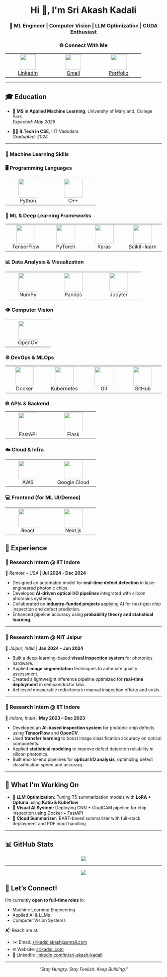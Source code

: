 <h1 align="center">Hi 👋, I'm Sri Akash Kadali</h1>
<h3 align="center">🚀 ML Engineer | Computer Vision | LLM Optimization | CUDA Enthusiast</h3>

<h3 align="center">🌐 Connect With Me</h3>

<div align="center">
  <table>
    <tr>
      <td align="center" width="130">
        <a href="https://www.linkedin.com/in/sri-akash-kadali" target="_blank">
          <img src="https://cdn.jsdelivr.net/gh/devicons/devicon/icons/linkedin/linkedin-original.svg" width="50" />
          <br/>LinkedIn
        </a>
      </td>
      <td align="center" width="130">
        <a href="mailto:srikadaliakash@gmail.com" target="_blank">
          <img src="https://cdn-icons-png.flaticon.com/512/732/732200.png" width="50" />
          <br/>Gmail
        </a>
      </td>
      <td align="center" width="130">
        <a href="https://www.srikadali.com" target="_blank">
          <img src="https://cdn-icons-png.flaticon.com/512/841/841364.png" width="50" />
          <br/>Portfolio
        </a>
      </td>
    </tr>
  </table>
</div>


---

## 🎓 Education

- 🧠 **MS in Applied Machine Learning**, University of Maryland, College Park  
  *Expected: May 2026*

- 🧑‍💻 **B.Tech in CSE**, IIIT Vadodara  
  *Graduated: 2024*

---

<!-- Skills section (all corrected logos) -->
### 🧠 Machine Learning Skills

### 🖥️ Programming Languages
<table>
  <tr>
    <td align="center" width="130">
      <img src="https://cdn.jsdelivr.net/gh/devicons/devicon@latest/icons/python/python-original.svg" width="60" /><br/>Python
    </td>
    <td align="center" width="130">
      <img src="https://cdn.jsdelivr.net/gh/devicons/devicon@latest/icons/cplusplus/cplusplus-original.svg" width="60" /><br/>C++
    </td>
  </tr>
</table>

### 🧠 ML & Deep Learning Frameworks
<table>
  <tr>
    <td align="center" width="130">
      <img src="https://cdn.jsdelivr.net/gh/devicons/devicon@latest/icons/tensorflow/tensorflow-original.svg" width="60" /><br/>TensorFlow
    </td>
    <td align="center" width="130">
      <img src="https://cdn.jsdelivr.net/gh/devicons/devicon@latest/icons/pytorch/pytorch-original.svg" width="60" /><br/>PyTorch
    </td>
    <td align="center" width="130">
      <img src="https://cdn.jsdelivr.net/gh/devicons/devicon@latest/icons/keras/keras-original.svg" width="60" /><br/>Keras
    </td>
    <td align="center" width="130">
      <img src="https://cdn.jsdelivr.net/gh/devicons/devicon@latest/icons/scikitlearn/scikitlearn-original.svg" width="60" /><br/>Scikit-learn
    </td>
  </tr>
</table>

### 📊 Data Analysis & Visualization
<table>
  <tr>
    <td align="center" width="130">
      <img src="https://cdn.jsdelivr.net/gh/devicons/devicon@latest/icons/numpy/numpy-original.svg" width="60" /><br/>NumPy
    </td>
    <td align="center" width="130">
      <img src="https://cdn.jsdelivr.net/gh/devicons/devicon@latest/icons/pandas/pandas-original.svg" width="60" /><br/>Pandas
    </td>
    <td align="center" width="130">
      <img src="https://cdn.jsdelivr.net/gh/devicons/devicon@latest/icons/jupyter/jupyter-original.svg" width="60" /><br/>Jupyter
    </td>
  </tr>
</table>

### 👁️ Computer Vision
<table>
  <tr>
    <td align="center" width="130">
      <img src="https://cdn.jsdelivr.net/gh/devicons/devicon@latest/icons/opencv/opencv-original.svg" width="60" /><br/>OpenCV
    </td>
  </tr>
</table>

### ⚙️ DevOps & MLOps
<table>
  <tr>
    <td align="center" width="130">
      <img src="https://cdn.jsdelivr.net/gh/devicons/devicon@latest/icons/docker/docker-original.svg" width="60" /><br/>Docker
    </td>
    <td align="center" width="130">
      <img src="https://cdn.jsdelivr.net/gh/devicons/devicon@latest/icons/kubernetes/kubernetes-plain.svg" width="60" /><br/>Kubernetes
    </td>
    <td align="center" width="130">
      <img src="https://cdn.jsdelivr.net/gh/devicons/devicon@latest/icons/git/git-original.svg" width="60" /><br/>Git
    </td>
    <td align="center" width="130">
      <img src="https://cdn.jsdelivr.net/gh/devicons/devicon@latest/icons/github/github-original.svg" width="60" /><br/>GitHub
    </td>
  </tr>
</table>

### 🌐 APIs & Backend
<table>
  <tr>
    <td align="center" width="130">
      <img src="https://cdn.jsdelivr.net/gh/devicons/devicon@latest/icons/fastapi/fastapi-original.svg" width="60" /><br/>FastAPI
    </td>
    <td align="center" width="130">
      <img src="https://cdn.jsdelivr.net/gh/devicons/devicon@latest/icons/flask/flask-original.svg" width="60" /><br/>Flask
    </td>
  </tr>
</table>

### ☁️ Cloud & Infra
<table>
  <tr>
    <td align="center" width="130">
      <img src="https://cdn.jsdelivr.net/gh/devicons/devicon@latest/icons/amazonwebservices/amazonwebservices-original-wordmark.svg" width="60" /><br/>AWS
    </td>
    <td align="center" width="130">
      <img src="https://cdn.jsdelivr.net/gh/devicons/devicon@latest/icons/googlecloud/googlecloud-original.svg" width="60" /><br/>Google Cloud
    </td>
  </tr>
</table>

### 💻 Frontend (for ML UI/Demos)
<table>
  <tr>
    <td align="center" width="130">
      <img src="https://cdn.jsdelivr.net/gh/devicons/devicon@latest/icons/react/react-original.svg" width="60" /><br/>React
    </td>
    <td align="center" width="130">
      <img src="https://cdn.jsdelivr.net/gh/devicons/devicon@latest/icons/nextjs/nextjs-original.svg" width="60" /><br/>Next.js
    </td>
  </tr>
</table>


## 💼 Experience

### 🔹 **Research Intern @ IIT Indore**  
📍 *Remote – USA* | **Jul 2024 – Dec 2024**  
- Designed an automated model for **real-time defect detection** in laser-engineered photonic chips.  
- Developed **AI-driven optical I/O pipelines** integrated with silicon photonics systems.  
- Collaborated on **industry-funded projects** applying AI for next-gen chip inspection and defect prediction.  
- Enhanced pipeline accuracy using **probability theory and statistical learning**.

---

### 🔹 **Research Intern @ NIT Jaipur**  
📍 *Jaipur, India* | **Jan 2024 – Jun 2024**  
- Built a deep-learning-based **visual inspection system** for photonics hardware.  
- Applied **image segmentation** techniques to automate quality assessment.  
- Created a lightweight inference pipeline optimized for **real-time deployment** in semiconductor labs.  
- Achieved measurable reductions in manual inspection efforts and costs.

---

### 🔹 **Research Intern @ IIT Indore**  
📍 *Indore, India* | **May 2023 – Dec 2023**  
- Developed an **AI-based inspection system** for photonic chip defects using **TensorFlow** and **OpenCV**.  
- Used **transfer learning** to boost image classification accuracy on optical components.  
- Applied **statistical modeling** to improve defect detection reliability in silicon photonics.  
- Built end-to-end pipelines for **optical I/O analysis**, optimizing defect classification speed and accuracy.

---

## 🚀 What I'm Working On

- 🧪 **LLM Optimization:** Tuning T5 summarization models with **LoRA + Optuna** using **Katib & Kubeflow**  
- 🧠 **Visual AI System:** Deploying CNN + GradCAM pipeline for chip inspection using Docker + FastAPI  
- 📄 **Cloud Summarizer:** BART-based summarizer with full-stack deployment and PDF input handling

---

## 📊 GitHub Stats
<p align="center">
  <img src="https://github-readme-stats.vercel.app/api?username=Akash-Kadali&show_icons=true&theme=default" />
</p>

---

<p align="center">
  <img src="https://leetcard.jacoblin.cool/srikadali?theme=dark&ext=heatmap" />
</p>

## 🤝 Let’s Connect!

I’m currently **open to full-time roles** in:  
- Machine Learning Engineering  
- Applied AI & LLMs  
- Computer Vision Systems

📬 Reach me at:  
- ✉️ Email: srikadaliakash@gmail.com  
- 🌐 Website: [srikadali.com](https://www.srikadali.com)  
- 🔗 LinkedIn: [linkedin.com/in/sri-akash-kadali](https://www.linkedin.com/in/sri-akash-kadali)
---

<p align="center"><i>"Stay Hungry. Stay Foolish. Keep Building."</i></p>
